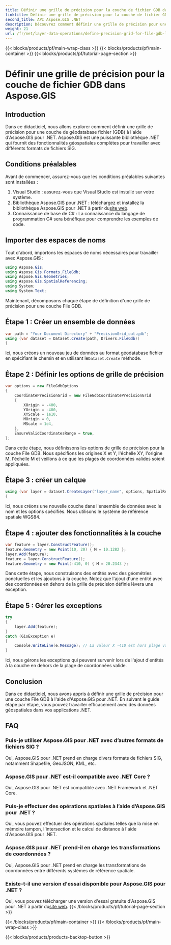 ```yaml
---
title: Définir une grille de précision pour la couche de fichier GDB dans Aspose.GIS
linktitle: Définir une grille de précision pour la couche de fichier GDB
second_title: API Aspose.GIS .NET
description: Découvrez comment définir une grille de précision pour une couche File GDB à l'aide d'Aspose.GIS pour .NET. Suivez notre tutoriel étape par étape.
weight: 21
url: /fr/net/layer-data-operations/define-precision-grid-for-file-gdb-layer/
---
```


{{< blocks/products/pf/main-wrap-class >}}
{{< blocks/products/pf/main-container >}}
{{< blocks/products/pf/tutorial-page-section >}}

# Définir une grille de précision pour la couche de fichier GDB dans Aspose.GIS

## Introduction
Dans ce didacticiel, nous allons explorer comment définir une grille de précision pour une couche de géodatabase fichier (GDB) à l'aide d'Aspose.GIS pour .NET. Aspose.GIS est une puissante bibliothèque .NET qui fournit des fonctionnalités géospatiales complètes pour travailler avec différents formats de fichiers SIG.
## Conditions préalables
Avant de commencer, assurez-vous que les conditions préalables suivantes sont installées :
1. Visual Studio : assurez-vous que Visual Studio est installé sur votre système.
2.  Bibliothèque Aspose.GIS pour .NET : téléchargez et installez la bibliothèque Aspose.GIS pour .NET à partir du[site web](https://releases.aspose.com/gis/net/).
3. Connaissance de base de C# : La connaissance du langage de programmation C# sera bénéfique pour comprendre les exemples de code.
## Importer des espaces de noms
Tout d'abord, importons les espaces de noms nécessaires pour travailler avec Aspose.GIS :
```csharp
using Aspose.Gis;
using Aspose.Gis.Formats.FileGdb;
using Aspose.Gis.Geometries;
using Aspose.Gis.SpatialReferencing;
using System;
using System.Text;
```
Maintenant, décomposons chaque étape de définition d'une grille de précision pour une couche File GDB.
## Étape 1 : Créer un ensemble de données
```csharp
var path = "Your Document Directory" + "PrecisionGrid_out.gdb";
using (var dataset = Dataset.Create(path, Drivers.FileGdb))
{
```
 Ici, nous créons un nouveau jeu de données au format géodatabase fichier en spécifiant le chemin et en utilisant le`Dataset.Create` méthode.
## Étape 2 : Définir les options de grille de précision
```csharp
var options = new FileGdbOptions
{
    CoordinatePrecisionGrid = new FileGdbCoordinatePrecisionGrid
    {
        XOrigin = -400,
        YOrigin = -400,
        XYScale = 1e10,
        MOrigin = 0,
        MScale = 1e4,
    },
    EnsureValidCoordinatesRange = true,
};
```
Dans cette étape, nous définissons les options de grille de précision pour la couche File GDB. Nous spécifions les origines X et Y, l'échelle XY, l'origine M, l'échelle M et veillons à ce que les plages de coordonnées valides soient appliquées.
## Étape 3 : créer un calque
```csharp
using (var layer = dataset.CreateLayer("layer_name", options, SpatialReferenceSystem.Wgs84))
{
```
Ici, nous créons une nouvelle couche dans l'ensemble de données avec le nom et les options spécifiés. Nous utilisons le système de référence spatiale WGS84.
## Étape 4 : ajouter des fonctionnalités à la couche
```csharp
var feature = layer.ConstructFeature();
feature.Geometry = new Point(10, 20) { M = 10.1282 };
layer.Add(feature);
feature = layer.ConstructFeature();
feature.Geometry = new Point(-410, 0) { M = 20.2343 };
```
Dans cette étape, nous construisons des entités avec des géométries ponctuelles et les ajoutons à la couche. Notez que l'ajout d'une entité avec des coordonnées en dehors de la grille de précision définie lèvera une exception.
## Étape 5 : Gérer les exceptions
```csharp
try
{
    layer.Add(feature);
}
catch (GisException e)
{
    Console.WriteLine(e.Message); // La valeur X -410 est hors plage valide.
}
```
Ici, nous gérons les exceptions qui peuvent survenir lors de l'ajout d'entités à la couche en dehors de la plage de coordonnées valide.
## Conclusion
Dans ce didacticiel, nous avons appris à définir une grille de précision pour une couche File GDB à l'aide d'Aspose.GIS pour .NET. En suivant le guide étape par étape, vous pouvez travailler efficacement avec des données géospatiales dans vos applications .NET.
## FAQ
### Puis-je utiliser Aspose.GIS pour .NET avec d’autres formats de fichiers SIG ?
Oui, Aspose.GIS pour .NET prend en charge divers formats de fichiers SIG, notamment Shapefile, GeoJSON, KML, etc.
### Aspose.GIS pour .NET est-il compatible avec .NET Core ?
Oui, Aspose.GIS pour .NET est compatible avec .NET Framework et .NET Core.
### Puis-je effectuer des opérations spatiales à l’aide d’Aspose.GIS pour .NET ?
Oui, vous pouvez effectuer des opérations spatiales telles que la mise en mémoire tampon, l'intersection et le calcul de distance à l'aide d'Aspose.GIS pour .NET.
### Aspose.GIS pour .NET prend-il en charge les transformations de coordonnées ?
Oui, Aspose.GIS pour .NET prend en charge les transformations de coordonnées entre différents systèmes de référence spatiale.
### Existe-t-il une version d'essai disponible pour Aspose.GIS pour .NET ?
Oui, vous pouvez télécharger une version d'essai gratuite d'Aspose.GIS pour .NET à partir du[site web](https://releases.aspose.com/gis/net/).
{{< /blocks/products/pf/tutorial-page-section >}}

{{< /blocks/products/pf/main-container >}}
{{< /blocks/products/pf/main-wrap-class >}}

{{< blocks/products/products-backtop-button >}}
